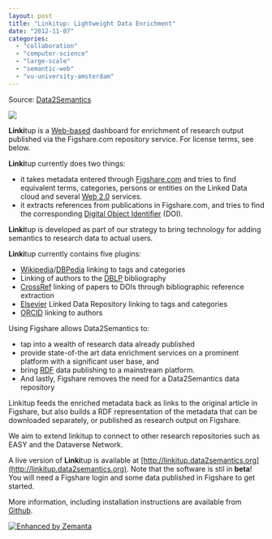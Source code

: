 ```yaml
---
layout: post
title: "Linkitup: Lightweight Data Enrichment"
date: "2012-11-07"
categories: 
  - "collaboration"
  - "computer-science"
  - "large-scale"
  - "semantic-web"
  - "vu-university-amsterdam"
---
```


Source: [Data2Semantics](http://www.data2semantics.org/feed/)

![](images/linkitup-logo-150dpi.png)

**Linki**tup is a [Web-based](http://en.wikipedia.org/wiki/Web_application "Web application") dashboard for enrichment of research output published via the Figshare.com repository service. For license terms, see below.

**Linki**tup currently does two things:

- it takes metadata entered through [Figshare.com](http://figshare.com) and tries to find equivalent terms, categories, persons or entities on the Linked Data cloud and several [Web 2.0](http://en.wikipedia.org/wiki/Web_2.0 "Web 2.0") services.
- it extracts references from publications in Figshare.com, and tries to find the corresponding [Digital Object Identifier](http://doi.org/ "Digital object identifier") (DOI).

**Linki**tup is developed as part of our strategy to bring technology for adding semantics to research data to actual users.

**Linki**tup currently contains five plugins:

- [Wikipedia](http://en.wikipedia.org)/[DBPedia](http://dbpedia.org) linking to tags and categories
- Linking of authors to the [DBLP](http://dbis.uni-trier.de/DBL-Browser/ "Digital Bibliography & Library Project") bibliography
- [CrossRef](http://crossref.org "CrossRef") linking of papers to DOIs through bibliographic reference extraction
- [Elsevier](http://www.elsevier.com "Elsevier") Linked Data Repository linking to tags and categories
- [ORCID](http://orcid.org) linking to authors

Using Figshare allows Data2Semantics to:

- tap into a wealth of research data already published
- provide state-of-the art data enrichment services on a prominent platform with a significant user base, and
- bring [RDF](http://en.wikipedia.org/wiki/Resource_Description_Framework "Resource Description Framework") data publishing to a mainstream platform.
- And lastly, Figshare removes the need for a Data2Semantics data repository

Linkitup feeds the enriched metadata back as links to the original article in Figshare, but also builds a RDF representation of the metadata that can be downloaded separately, or published as research output on Figshare.

We aim to extend linkitup to connect to other research repositories such as EASY and the Dataverse Network.

A live version of **Linki**tup is available at [http://linkitup.data2semantics.org](http://linkitup.data2semantics.org). Note that the software is stil in **beta**! You will need a Figshare login and some data published in Figshare to get started.

More information, including installation instructions are available from [Github](http://github.com/Data2Semantics/linkitup).

[![Enhanced by Zemanta](http://img.zemanta.com/zemified_e.png?x-id=2a29c86c-43a1-4d1c-b962-5b86055ae8a4)](http://www.zemanta.com/?px "Enhanced by Zemanta")
